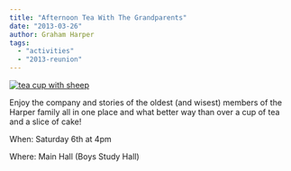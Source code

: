 ```yaml
---
title: "Afternoon Tea With The Grandparents"
date: "2013-03-26"
author: Graham Harper
tags:
  - "activities"
  - "2013-reunion"
---
```


[![tea cup with sheep](https://f001.backblazeb2.com/file/harperfamily-media/tea-cup-with-sheep-Deborah-Sears-Oxford.jpg)](https://f001.backblazeb2.com/file/harperfamily-media/tea-cup-with-sheep-Deborah-Sears-Oxford.jpg)

Enjoy the company and stories of the oldest (and wisest) members of the Harper family all in one place and what better way than over a cup of tea and a slice of cake!

When: Saturday 6th at 4pm

Where: Main Hall (Boys Study Hall)
